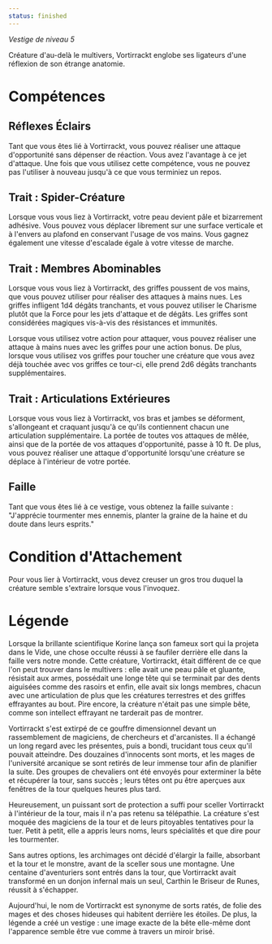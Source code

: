 ```yaml
---
status: finished
---
```

*Vestige de niveau 5*

Créature d'au-delà le multivers, Vortirrackt englobe ses ligateurs d'une réflexion de son étrange anatomie.

# Compétences

## Réflexes Éclairs
Tant que vous êtes lié à Vortirrackt, vous pouvez réaliser une attaque d'opportunité sans dépenser de réaction. Vous avez l'avantage à ce jet d'attaque. Une fois que vous utilisez cette compétence, vous ne pouvez pas l'utiliser à nouveau jusqu'à ce que vous terminiez un repos.

## Trait : Spider-Créature
Lorsque vous vous liez à Vortirrackt, votre peau devient pâle et bizarrement adhésive. Vous pouvez vous déplacer librement sur une surface verticale et à l'envers au plafond en conservant l'usage de vos mains. Vous gagnez également une vitesse d'escalade égale à votre vitesse de marche.

## Trait : Membres Abominables
Lorsque vous vous liez à Vortirrackt, des griffes poussent de vos mains, que vous pouvez utiliser pour réaliser des attaques à mains nues. Les griffes infligent 1d4 dégâts tranchants, et vous pouvez utiliser le Charisme plutôt que la Force pour les jets d'attaque et de dégâts. Les griffes sont considérées magiques vis-à-vis des résistances et immunités.

Lorsque vous utilisez votre action pour attaquer, vous pouvez réaliser une attaque à mains nues avec les griffes pour une action bonus. De plus, lorsque vous utilisez vos griffes pour toucher une créature que vous avez déjà touchée avec vos griffes ce tour-ci, elle prend 2d6 dégâts tranchants supplémentaires.

## Trait : Articulations Extérieures
Lorsque vous vous liez à Vortirrackt, vos bras et jambes se déforment, s'allongeant et craquant jusqu'à ce qu'ils contiennent chacun une articulation supplémentaire. La portée de toutes vos attaques de mêlée, ainsi que de la portée de vos attaques d'opportunité, passe à 10 ft. De plus, vous pouvez réaliser une attaque d'opportunité lorsqu'une créature se déplace à l'intérieur de votre portée.

## Faille
Tant que vous êtes lié à ce vestige, vous obtenez la faille suivante : "J'apprécie tourmenter mes ennemis, planter la graine de la haine et du doute dans leurs esprits."

# Condition d'Attachement
Pour vous lier à Vortirrackt, vous devez creuser un gros trou duquel la créature semble s'extraire lorsque vous l'invoquez.

# Légende
Lorsque la brillante scientifique Korine lança son fameux sort qui la projeta dans le Vide, une chose occulte réussi à se faufiler derrière elle dans la faille vers notre monde. Cette créature, Vortirrackt, était différent de ce que l'on peut trouver dans le multivers : elle avait une peau pâle et gluante, résistait aux armes, possédait une longe tête qui se terminait par des dents aiguisées comme des rasoirs et enfin, elle avait six longs membres, chacun avec une articulation de plus que les créatures terrestres et des griffes effrayantes au bout. Pire encore, la créature n'était pas une simple bête, comme son intellect effrayant ne tarderait pas de montrer.

Vortirrackt s'est extirpé de ce gouffre dimensionnel devant un rassemblement de magiciens, de chercheurs et d'arcanistes. Il a échangé un long regard avec les présentes, puis a bondi, trucidant tous ceux qu'il pouvait atteindre. Des douzaines d'innocents sont morts, et les mages de l'université arcanique se sont retirés de leur immense tour afin de planifier la suite. Des groupes de chevaliers ont été envoyés pour exterminer la bête et récupérer la tour, sans succès ; leurs têtes ont pu être aperçues aux fenêtres de la tour quelques heures plus tard.

Heureusement, un puissant sort de protection a suffi pour sceller Vortirrackt à l'intérieur de la tour, mais il n'a pas retenu sa télépathie. La créature s'est moquée des magiciens de la tour et de leurs pitoyables tentatives pour la tuer. Petit à petit, elle a appris leurs noms, leurs spécialités et que dire pour les tourmenter.

Sans autres options, les archimages ont décidé d'élargir la faille, absorbant et la tour et le monstre, avant de la sceller sous une montagne. Une centaine d'aventuriers sont entrés dans la tour, que Vortirrackt avait transformé en un donjon infernal mais un seul, Carthin le Briseur de Runes, réussit à s'échapper.

Aujourd'hui, le nom de Vortirrackt est synonyme de sorts ratés, de folie des mages et des choses hideuses qui habitent derrière les étoiles. De plus, la légende a créé un vestige : une image exacte de la bête elle-même dont l'apparence semble être vue comme à travers un miroir brisé.
